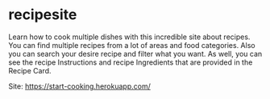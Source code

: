 # recipesite
Learn how to cook multiple dishes with this incredible site about recipes. You can find multiple recipes from a lot of areas and food categories. Also you can search your desire
recipe and filter what you want. As well, you can see the recipe Instructions and recipe Ingredients that are provided in the Recipe Card.

Site:
https://start-cooking.herokuapp.com/
